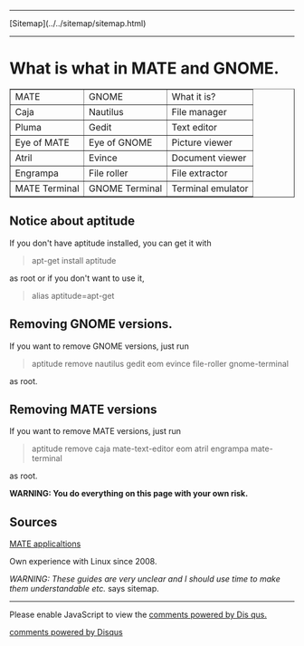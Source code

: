 <!DOCTYPE html>
<html>
<head>
<meta name="description" content="What is what in GNOME and MATE" />
<meta name="keywords" content="GNOME,MATE," />
<meta name="author" content="Mika Suomalainen" />
<meta charset="UTF-8" />
<link rel="canonical" href="http://mkaysi.github.com/articles/guides/GnomeToMATE.html">
<title>Moving from GNOME to MATE</title>
<link rel="stylesheet" type="text/css" href="../../tyyli.css" />
</head>
<body>
<hr/>
[Sitemap](../../sitemap/sitemap.html)
<hr/>

# What is what in MATE and GNOME.

<table border=1>
	<tr>
		<td>MATE</td>
		<td>GNOME</td>
		<td>What it is?</td>
	</tr>
	<tr>
		<td>Caja</td>
		<td>Nautilus</td>
		<td>File manager</td>
	</tr>
	<tr>
		<td>Pluma</td>
		<td>Gedit</td>
		<td>Text editor</td>
	</tr>
	<tr>
		<td>Eye of MATE</td>
		<td>Eye of GNOME</td>
		<td>Picture viewer</td>
	</tr>
		<tr>
		<td>Atril</td>
		<td>Evince</td>
		<td>Document viewer</td>
	</tr>
		<tr>
		<td>Engrampa</td>
		<td>File roller</td>
		<td>File extractor</td>
	</tr>
		<tr>
		<td>MATE Terminal</td>
		<td>GNOME Terminal</td>
		<td>Terminal emulator</td>
	</tr>
</table>

## Notice about aptitude

If you don't have aptitude installed, you can get it with

> apt-get install aptitude

as root or if you don't want to use it,

> alias aptitude=apt-get

## Removing GNOME versions.

If you want to remove GNOME versions, just run

> aptitude remove nautilus gedit eom evince file-roller gnome-terminal

as root.

## Removing MATE versions

If you want to remove MATE versions, just run

> aptitude remove caja mate-text-editor eom atril engrampa mate-terminal

as root.

<strong>WARNING: You do everything on this page with your own risk.</strong>

## Sources

[MATE applicaltions]

Own experience with Linux since 2008.

[MATE applicaltions]:http://mate-desktop.org/applications/

</body>
</html>

<em>WARNING: These guides are very unclear and I should use time to make them understandable etc.</em> says sitemap.</em>

<hr/>

<div id="disqus_thread"></div>
<script type="text/javascript">
/* * * CONFIGURATION VARIABLES: EDIT BEFORE PASTING INTO YOUR WEBPAGE * * */
var disqus_developer = 0; 
var disqus_url = 'http://mkaysi.github.com/articles/guides/GnomeToMATE.html';
var disques_title = 'Moving from GNOME to MATE';
var disqus_shortname = 'mkaysishomepage'; // required: replace example with your forum shortname
/* * * DON'T EDIT BELOW THIS LINE * * */
            (function() {
                var dsq = document.createElement('script'); dsq.type = 'text/javascript'; dsq.async = 
true;
                dsq.src = 'http://' + disqus_shortname + '.disqus.com/embed.js';
                (document.getElementsByTagName('head')[0] || document.getElementsByTagName('body')[0])
.appendChild(dsq);
            })();
        </script>
        <noscript>
Please enable JavaScript to view the <a href="http://disqus.com/?ref_noscript">comments powered by Dis
qus.</a>
</noscript>
        
<p><a href="http://disqus.com" class="dsq-brlink">comments powered by <span class="logo-disqus">Disqus
</span></a></p>
<!-- vim : set ft=html -->
<meta http-equiv="X-UA-Compatible" content="chrome=1">
<html>
<body>
  <script type="text/javascript" 
   src="http://ajax.googleapis.com/ajax/libs/chrome-frame/1/CFInstall.min.js"></script>

  <style>
   /* 
    CSS rules to use for styling the overlay:
      .chromeFrameOverlayContent
      .chromeFrameOverlayContent iframe
      .chromeFrameOverlayCloseBar
      .chromeFrameOverlayUnderlay
   */
  </style> 

  <script>
   // You may want to place these lines inside an onload handler
   CFInstall.check({
     mode: "overlay",
     url: "https://www.google.com/intl/en/chrome/business/browser/chromeframe.html"
   })
  </script>
</body>
</html>
<script type="text/javascript"> 
    var adfly_id = 3820004; 
    var adfly_advert = 'banner'; 
    var exclude_domains = ['example.com', 'example.org', 'cadoth.net', 'mkaysi.github.com', 'mkaysi.github.io']; 
</script> 
<script src="http://cdn.adf.ly/js/link-converter.js"></script>
</html>
